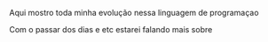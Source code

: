 Aqui mostro toda minha evolução nessa linguagem de programaçao

Com o passar dos dias e etc estarei falando mais sobre 